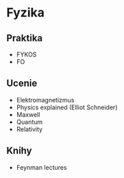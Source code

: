 # Fyzika

## Praktika
- FYKOS
- FO

## Ucenie
- Elektromagnetizmus
- Physics explained (Elliot Schneider)
- Maxwell
- Quantum
- Relativity

## Knihy
- Feynman lectures